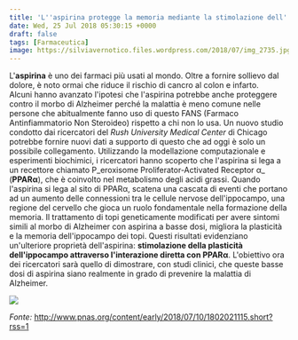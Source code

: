 ```yaml
---
title: 'L''aspirina protegge la memoria mediante la stimolazione dell''ippocampo'
date: Wed, 25 Jul 2018 05:30:15 +0000
draft: false
tags: [Farmaceutica]
image: https://silviavernotico.files.wordpress.com/2018/07/img_2735.jpg
---
```


L'**aspirina** è uno dei farmaci più usati al mondo. Oltre a fornire sollievo dal dolore, è noto ormai che riduce il rischio di cancro al colon e infarto. Alcuni hanno avanzato l'ipotesi che l'aspirina potrebbe anche proteggere contro il morbo di Alzheimer perché la malattia è meno comune nelle persone che abitualmente fanno uso di questo FANS (Farmaco Antinfiammatorio Non Steroideo) rispetto a chi non lo usa.  Un nuovo studio condotto dai ricercatori del _Rush University Medical Center_ di Chicago potrebbe fornire nuovi dati a supporto di questo che ad oggi è solo un possibile collegamento. Utilizzando la modellazione computazionale e esperimenti biochimici, i ricercatori hanno scoperto che l'aspirina si lega a un recettore chiamato P_eroxisome Proliferator-Activated Receptor α_ (**PPARα**), che è coinvolto nel metabolismo degli acidi grassi. Quando l'aspirina si lega al sito di PPARα, scatena una cascata di eventi che portano ad un aumento delle connessioni tra le cellule nervose dell'ippocampo, una regione del cervello che gioca un ruolo fondamentale nella formazione della memoria. Il trattamento di topi geneticamente modificati per avere sintomi simili al morbo di Alzheimer con aspirina a basse dosi, migliora la plasticità e la memoria dell'ippocampo dei topi. Questi risultati evidenziano un'ulteriore proprietà dell'aspirina: **stimolazione della plasticità dell'ippocampo attraverso l'interazione diretta con PPARα**. L'obiettivo ora dei ricercatori sarà quello di dimostrare, con studi clinici, che queste basse dosi di aspirina siano realmente in grado di prevenire la malattia di Alzheimer.

![](https://silviavernotico.files.wordpress.com/2018/07/img_2735.jpg)

_Fonte:_ http://www.pnas.org/content/early/2018/07/10/1802021115.short?rss=1